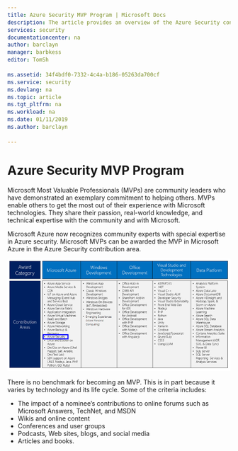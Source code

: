 ```yaml
---
title: Azure Security MVP Program | Microsoft Docs
description: The article provides an overview of the Azure Security contribution area in the MVP Program.
services: security
documentationcenter: na
author: barclayn
manager: barbkess
editor: TomSh

ms.assetid: 34f4bdf0-7332-4c4a-b186-05263da700cf
ms.service: security
ms.devlang: na
ms.topic: article
ms.tgt_pltfrm: na
ms.workload: na
ms.date: 01/11/2019
ms.author: barclayn

---
```

# Azure Security MVP Program

Microsoft Most Valuable Professionals (MVPs) are community leaders who have demonstrated an exemplary commitment to helping others. MVPs enable others to get the most out of their experience with Microsoft technologies. They share their passion, real-world knowledge, and technical expertise with the community and with Microsoft.

Microsoft Azure now recognizes community experts with special expertise in Azure security. Microsoft MVPs can be awarded the MVP in Microsoft Azure in the Azure Security contribution area.

![Microsoft MVP](./media/mvp/azure-security-mvp-fig1.png)

There is no benchmark for becoming an MVP. This is in part because it varies by technology and its life cycle. Some of the criteria includes:

- The impact of a nominee’s contributions to online forums such as Microsoft Answers, TechNet, and MSDN
- Wikis and online content
- Conferences and user groups
- Podcasts, Web sites, blogs, and social media
- Articles and books.
